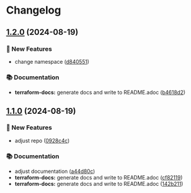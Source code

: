 # Changelog

## [1.2.0](https://github.com/GersonRS/modern-gitops-stack-module-strimzi/compare/v1.1.0...v1.2.0) (2024-08-19)


### 🚀 New Features

* change namespace ([d840551](https://github.com/GersonRS/modern-gitops-stack-module-strimzi/commit/d8405510e96fa634b05055cbb9a6a60a79f777c4))


### 📚 Documentation

* **terraform-docs:** generate docs and write to README.adoc ([b4618d2](https://github.com/GersonRS/modern-gitops-stack-module-strimzi/commit/b4618d23300b764dd331e9563791ba26cef9fc8b))

## [1.1.0](https://github.com/GersonRS/modern-gitops-stack-module-strimzi/compare/v1.0.0...v1.1.0) (2024-08-19)


### 🚀 New Features

* adjust repo ([0928c4c](https://github.com/GersonRS/modern-gitops-stack-module-strimzi/commit/0928c4ca77196879a1602e181619500fdd0001af))


### 📚 Documentation

* adjust documentation ([a44d80c](https://github.com/GersonRS/modern-gitops-stack-module-strimzi/commit/a44d80c5be6d8269e79cd2aaa53af15e2bcd3b10))
* **terraform-docs:** generate docs and write to README.adoc ([cf82119](https://github.com/GersonRS/modern-gitops-stack-module-strimzi/commit/cf821191c859a60324cce76ef348de5d7fead122))
* **terraform-docs:** generate docs and write to README.adoc ([142b211](https://github.com/GersonRS/modern-gitops-stack-module-strimzi/commit/142b21196087267c5ab563f60935c3b13baadce0))
